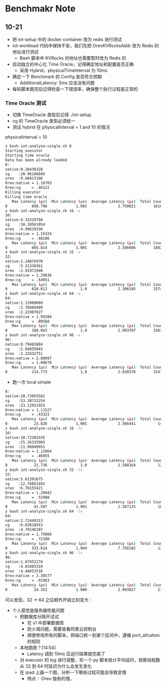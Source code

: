 # Benchmakr Note

## 10-21

- 把 iot-setup 中的 docker container 改为 redis 进行测试
- iot-workload 代码中保持不变，我们先把 OreoKVRocksAddr 改为 Redis 的地址进行测试
    - Bash 脚本中 KVRocks 的地址也需要暂时改为 Redis 的
- 启动独立的中心化 Time Oracle，记得确定地址和配置是否正确
    - 采用 Hybrid，physicalTimeInterval 为 10ms
- 确定一下 Benchmark 的 Config 是否符合预期
    - AdditionalLatency: 5ms 应该没有问题
- 每轮脚本跑完后记得检查一下错误率，确保整个执行过程是正常的

### Time Oracle 测试

- 切换 TimeOracle 类型后记得 ./iot-setup
- cg 的 TimeOracle 类型必须统一
- 测试 hybrid 在 physicalInterval = 1 and 10 的情况


physicalInterval = 10

```bash
❯ bash iot-analyze-single.sh 8
Starting executor
Starting time oracle
Data has been already loaded
8:
native:8.28436328
cg    :20.96166045
oreo  :9.66813186
Oreo:native = 1.16703
Oreo:cg     = .46122
Killing executor
Killing time oracle
   Max Latency (µs)  Min Latency (µs)  Average Latency (µs)  Total Count
0           698.796             1.002              2.750021        16104
❯ bash iot-analyze-single.sh 16 -v
16:
native:4.33229704
cg    :10.38561054
oreo  :4.99619336
Oreo:native = 1.15324
Oreo:cg     = .48106
   Max Latency (µs)  Min Latency (µs)  Average Latency (µs)  Total Count
0           605.814             1.001              2.586606        16029
❯ bash iot-analyze-single.sh 32 -v
32:
native:2.24876970
cg    :5.31330361
oreo  :2.91972948
Oreo:native = 1.29836
Oreo:cg     = .54951
   Max Latency (µs)  Min Latency (µs)  Average Latency (µs)  Total Count
0           620.613               1.0              2.306105        15743
❯ bash iot-analyze-single.sh 64 -v
64:
native:1.13969009
cg    :2.76668489
oreo  :2.22907627
Oreo:native = 1.95586
Oreo:cg     = .80568
   Max Latency (µs)  Min Latency (µs)  Average Latency (µs)  Total Count
0           188.663               1.0              2.093707        15628
❯ bash iot-analyze-single.sh 96 -v
96:
native:0.79483884
cg    :2.04855043
oreo  :2.22632751
Oreo:native = 2.80097
Oreo:cg     = 1.08678
   Max Latency (µs)  Min Latency (µs)  Average Latency (µs)  Total Count
0           214.773               1.0              2.030376        15416
```

- 跑一次 local simple

```bash
8:
native:20.73855582
cg    :53.38732254
oreo  :23.12912925
Oreo:native = 1.11527
Oreo:cg     = .43323
   Max Latency (µs)  Min Latency (µs)  Average Latency (µs)  Total Count
0            23.826             1.001              2.566441          145
❯ bash iot-analyze-single.sh 16 -lv
16:
native:10.72302435
cg    :25.36335983
oreo  :11.90949951
Oreo:native = 1.11064
Oreo:cg     = .46955
   Max Latency (µs)  Min Latency (µs)  Average Latency (µs)  Total Count
0            21.736               1.0              2.588164          122
❯ bash iot-analyze-single.sh 32 -lv
32:
native:5.61391675
cg    :12.76052492
oreo  :6.76155421
Oreo:native = 1.20442
Oreo:cg     = .52988
   Max Latency (µs)  Min Latency (µs)  Average Latency (µs)  Total Count
0            41.597             1.001              2.587135          185
❯ bash iot-analyze-single.sh 64 -lv
64:
native:2.72449313
cg    :6.63818913
oreo  :4.79146287
Oreo:native = 1.75866
Oreo:cg     = .72180
   Max Latency (µs)  Min Latency (µs)  Average Latency (µs)  Total Count
0           533.614             1.004              7.756182          121
❯ bash iot-analyze-single.sh 96 -lv
96:
native:1.87952274
cg    :4.83403319
oreo  :4.44653516
Oreo:native = 2.36577
Oreo:cg     = .91983
   Max Latency (µs)  Min Latency (µs)  Average Latency (µs)  Total Count
0            24.353             1.006              2.093827          231
```


可以发现，32 -> 64 之后额外开销立刻变大：

- 个人感觉是服务器性能问题
   - 把数据库分隔开试试
      - 在 s1 中部署数据库
      - 防火墙问题，需要查看阿里云控制台
      - 顺便修改所有的脚本，把端口统一到某个区间中，遵循 port_allcation 的规则
   - 本地跑跑？[14:54]
     - Latency 调到 10ms 后运行结果就完美了
   - 对 executor 的 log 进行调整，写一个 py 脚本统计平均延时，观察线程数从 32 到 64 时延迟为什么会发生变化
   - 在 ipad 上画一个图，分析一下哪些过程可能会导致变慢
     - 特点： Oreo 独有的慢，